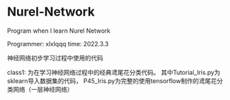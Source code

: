# Nurel-Network
Program when I learn Nurel Network


Programmer: xlxlqqq
time: 2022.3.3


神经网络初步学习过程中使用的代码


class1:
为在学习神经网络过程中的经典鸢尾花分类代码。
其中Tutorial_Iris.py为sklearn导入数据集的代码，
P45_Iris.py为完整的使用tensorflow制作的鸢尾花分类网络（一层神经网络）

